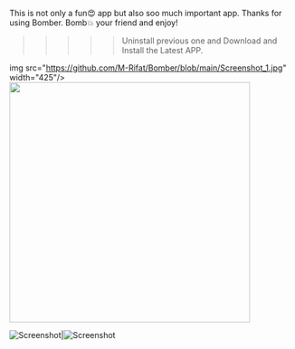This is not only a fun😍 app but also soo much important app.
Thanks for using Bomber.
Bomb💥 your friend and enjoy!


>>>>> Uninstall previous one and Download and Install the Latest APP.



img src="https://github.com/M-Rifat/Bomber/blob/main/Screenshot_1.jpg" width="425"/> <img src="https://github.com/M-Rifat/Bomber/blob/main/Screenshot_2.jpg" width="425"/>

![Screenshot]()|![Screenshot]()


